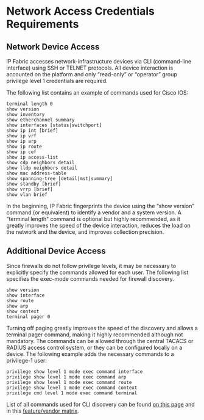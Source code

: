 # Network Access Credentials Requirements

## Network Device Access

IP Fabric accesses network-infrastructure devices via CLI (command-line
interface) using SSH or TELNET protocols. All device interaction is
accounted on the platform and only “read-only” or “operator” group
privilege level 1 credentials are required.

The following list contains an example of commands used for Cisco IOS:

``` text
terminal length 0
show version
show inventory
show etherchannel summary
show interfaces [status|switchport]
show ip int [brief]
show ip vrf
show ip arp
show ip route
show ip cef
show ip access-list
show cdp neighbors detail
show lldp neighbors detail
show mac address-table
show spanning-tree [detail|mst|summary]
show standby [brief]
show vrrp [brief]
show vlan brief
```

In the beginning, IP Fabric fingerprints the device using the “show
version” command (or equivalent) to identify a vendor and a system
version. A "terminal length" command is optional but highly recommended,
as it greatly improves the speed of the device interaction, reduces the
load on the network and the device, and improves collection precision.

## Additional Device Access

Since firewalls do not follow privilege levels, it may be necessary to
explicitly specify the commands allowed for each user. The following
list specifies the exec-mode commands needed for firewall discovery.

``` text
show version
show interface
show route
show arp
show context
terminal pager 0
```

Turning off paging greatly improves the speed of the discovery and
allows a terminal pager command, making it highly recommended although
not mandatory. The commands can be allowed through the central TACACS or
RADIUS access control system, or they can be configured locally on a
device. The following example adds the necessary commands to a
privilege-1 user:

``` text
privilege show level 1 mode exec command interface
privilege show level 1 mode exec command arp
privilege show level 1 mode exec command route
privilege show level 1 mode exec command context
privilege cmd level 1 mode exec command terminal
```

List of all commands used for CLI discovery can be found [on this
page](https://ipfabric.atlassian.net/wiki/spaces/ND/pages/80019486/Used+CLI+commands+for+Discovery)
and in this [feature/vendor
matrix](https://ipfabric.atlassian.net/wiki/spaces/ND/pages/392003585).
